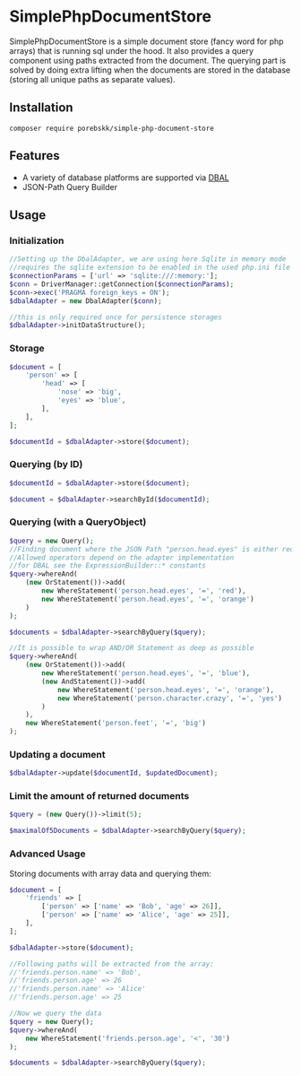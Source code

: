 # SimplePhpDocumentStore
SimplePhpDocumentStore is a simple document store (fancy word for php arrays) that is running 
sql under the hood. It also provides a query component using paths extracted from the document. 
The querying part is solved by doing extra lifting when the
documents are stored in the database (storing all unique paths as separate
values).

## Installation
`composer require porebskk/simple-php-document-store`

## Features
* A variety of database platforms are supported via [DBAL](https://www.doctrine-project.org/projects/doctrine-dbal/en/2.7/reference/platforms.html#platforms)
* JSON-Path Query Builder

## Usage
### Initialization
```php
//Setting up the DbalAdapter, we are using here Sqlite in memory mode
//requires the sqlite extension to be enabled in the used php.ini file
$connectionParams = ['url' => 'sqlite:///:memory:'];
$conn = DriverManager::getConnection($connectionParams);
$conn->exec('PRAGMA foreign_keys = ON');
$dbalAdapter = new DbalAdapter($conn);

//this is only required once for persistence storages
$dbalAdapter->initDataStructure();
```
### Storage
```php
$document = [
    'person' => [
        'head' => [
            'nose' => 'big',
            'eyes' => 'blue',
        ],
    ],
];

$documentId = $dbalAdapter->store($document);
```
### Querying (by ID)
```php
$documentId = $dbalAdapter->store($document);

$document = $dbalAdapter->searchById($documentId);
```
### Querying (with a QueryObject)
```php
$query = new Query();
//Finding document where the JSON Path "person.head.eyes" is either red or orange
//Allowed operators depend on the adapter implementation
//for DBAL see the ExpressionBuilder::* constants
$query->whereAnd(
    (new OrStatement())->add(
        new WhereStatement('person.head.eyes', '=', 'red'),
        new WhereStatement('person.head.eyes', '=', 'orange')
    )
);

$documents = $dbalAdapter->searchByQuery($query);

//It is possible to wrap AND/OR Statement as deep as possible
$query->whereAnd(
    (new OrStatement())->add(
        new WhereStatement('person.head.eyes', '=', 'blue'),
        (new AndStatement())->add(
            new WhereStatement('person.head.eyes', '=', 'orange'),
            new WhereStatement('person.character.crazy', '=', 'yes')
        )
    ),
    new WhereStatement('person.feet', '=', 'big')
);
```
### Updating a document
```php
$dbalAdapter->update($documentId, $updatedDocument);
```

### Limit the amount of returned documents
```php
$query = (new Query())->limit(5);

$maximalOf5Documents = $dbalAdapter->searchByQuery($query);
```

### Advanced Usage
Storing documents with array data and querying them:
```php
$document = [
    'friends' => [
        ['person' => ['name' => 'Bob', 'age' => 26]],
        ['person' => ['name' => 'Alice', 'age' => 25]],
    ],
];

$dbalAdapter->store($document);

//Following paths will be extracted from the array:
//'friends.person.name' => 'Bob',
//'friends.person.age' => 26
//'friends.person.name' => 'Alice'
//'friends.person.age' => 25

//Now we query the data
$query = new Query();
$query->whereAnd(
    new WhereStatement('friends.person.age', '<', '30')
);

$documents = $dbalAdapter->searchByQuery($query);
```